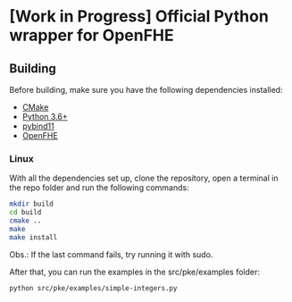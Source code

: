 # [Work in Progress] Official Python wrapper for OpenFHE

## Building

Before building, make sure you have the following dependencies installed:

- [CMake](https://cmake.org/)
- [Python 3.6+](https://www.python.org/)
- [pybind11](pybind11.readthedocs.io)
- [OpenFHE](https://github.com/openfheorg/openfhe-development)

### Linux

With all the dependencies set up, clone the repository, open a terminal in the repo folder and run the following commands:

```bash
mkdir build
cd build
cmake ..
make
make install
```
Obs.: If the last command fails, try running it with sudo.

After that, you can run the examples in the src/pke/examples folder:

```bash
python src/pke/examples/simple-integers.py
```

